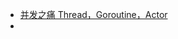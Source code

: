* [并发之痛 Thread，Goroutine，Actor](http://jolestar.com/parallel-programming-model-thread-goroutine-actor/)
* ​